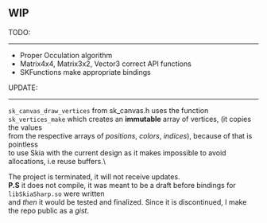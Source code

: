 ## WIP

TODO:
___________________________________
- Proper Occulation algorithm
- Matrix4x4, Matrix3x2, Vector3 correct API functions
- SKFunctions make appropriate bindings


UPDATE:
_____________________________________
`sk_canvas_draw_vertices` from sk_canvas.h uses the function \
`sk_vertices_make` 
which creates an **immutable** array of vertices, (it copies the values\
from the respective arrays of *positions*, *colors*, *indices*), because of that is pointless\
to use Skia with the current design as it makes impossible to avoid allocations, i.e reuse buffers.\


The project is terminated, it will not receive updates.\
**P.S** it does not compile, it was meant to be a draft before bindings for `libSkiaSharp.so` were written \
and *then* it would be tested and finalized. Since it is discontinued, I make the repo public as a *gist*.
 

